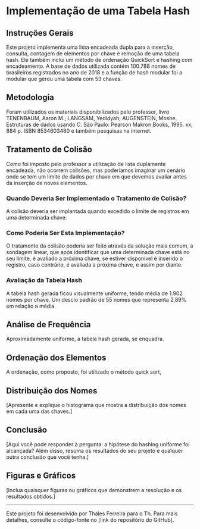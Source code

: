 # Implementação de uma Tabela Hash

## Instruções Gerais

Este projeto implementa uma lista encadeada dupla para a inserção, consulta, contagem de elementos por chave e remoção de uma tabela hash. Ele também inclui um método de ordenação QuickSort e hashing com encadeamento. A base de dados utilizada contém 100.788 nomes de brasileiros registrados no ano de 2018 e a função de hash modular foi a modular que gerou uma tabela com 53 chaves.

## Metodologia

Foram utilizados os materiais disponibilizados pelo professor, livro TENENBAUM, Aaron M.; LANGSAM, Yedidyah; AUGENSTEIN, Moshe. Estruturas de dados usando C. São Paulo: Pearson Makron Books, 1995. xx, 884 p. ISBN 8534603480 e também pesquisas na internet.

## Tratamento de Colisão

Como foi imposto pelo professor a utilização de lista duplamente encadeada, não ocorrem colisões, mas poderiamos imaginar um cenário onde se tem um limite de dados por chave em que devemos avaliar antes da inserção de novos elementos.

### Quando Deveria Ser Implementado o Tratamento de Colisão?

A colisão deveria ser implantada quando excedido o limite de registros em uma determinada chave.

### Como Poderia Ser Esta Implementação?

O tratamento da colisão poderia ser feito através da solução mais comum, a sondagem linear, que após identificar que uma determinada chave está no seu limite, é avaliado a próxima chave, se estiver disponível é inserido o registro, caso contrário, é avaliada a próxima chave, e assim por diante.

### Avaliação da Tabela Hash

A tabela hash gerada ficou visualmente uniforme, tendo média de 1.902 nomes por chave. Um descio padrão de 55 nomes que representa 2,89% em relação a média

## Análise de Frequência

Aproximadamente uniforme, a tabela hash gerada, se enquadra.

## Ordenação dos Elementos

A ordenação, como proposto, foi utilizado o método quick sort,

## Distribuição dos Nomes

[Apresente e explique o histograma que mostra a distribuição dos nomes em cada uma das chaves.]

## Conclusão

[Aqui você pode responder à pergunta: a hipótese do hashing uniforme foi alcançada? Além disso, resuma os resultados do seu projeto e qualquer outra conclusão que você tenha.]

## Figuras e Gráficos

[Inclua quaisquer figuras ou gráficos que demonstrem a resolução e os resultados obtidos.]

---

Este projeto foi desenvolvido por Thales Ferreira para o Th. Para mais detalhes, consulte o código-fonte no [link do repositório do GitHub].
